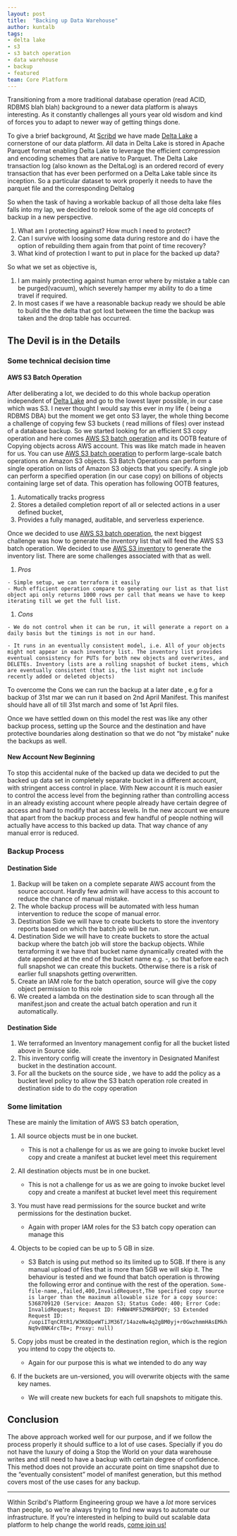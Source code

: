 ```yaml
---
layout: post
title:  "Backing up Data Warehouse"
author: kuntalb
tags:
- delta lake
- s3 
- s3 batch operation
- data warehouse
- backup
- featured
team: Core Platform
---
```



Transitioning from a more traditional database operation (read ACID, RDBMS blah blah) background to a newer data platform is always interesting. As it constantly challenges all yours year old wisdom and kind of forces you to adapt to newer way of getting things done.

To give a brief background, At [Scribd](https://tech.scribd.com/) we have made [Delta Lake](https://delta.io/) a cornerstone of our data platform. All data in Delta Lake is stored in Apache Parquet format enabling Delta Lake to leverage the efficient compression and encoding schemes that are native to Parquet. The Delta Lake transaction log (also known as the DeltaLog) is an ordered record of every transaction that has ever been performed on a Delta Lake table since its inception. So a particular dataset to work properly it needs to have the parquet file and the corresponding Deltalog

So when the task of having a workable backup of all those delta lake files falls into my lap, we decided to relook some of the age old concepts of backup in a new perspective.

  1. What am I protecting against? How much I need to protect?
  1. Can I survive with loosing some data during restore and do i have the option of rebuilding them again from that point of time recovery?
  1. What kind of protection I want to put in place for the backed up data?

So what we set as objective is,

  1. I am mainly protecting against human error where by mistake a table can be purged(vacuum), which severely hamper my ability to do a time travel if required.
  1. In most cases if we have a reasonable backup ready we should be able to build the the delta that got lost between the time the backup was taken and the drop table has occurred.


## The Devil is in the Details

### Some technical decision time

#### AWS S3 Batch Operation

After deliberating a lot, we decided to do this whole backup operation independent of [Delta Lake](https://delta.io/) and go to the lowest layer possible, in our case which was S3. I never thought I would say this ever in my life ( being a RDBMS DBA) but the moment we get onto S3 layer, the whole thing become a challenge of copying few S3 buckets ( read millions of files) over instead of a database backup.
So we started looking for an efficient S3 copy operation and here comes [AWS S3 batch operation](https://docs.aws.amazon.com/AmazonS3/latest/userguide/batch-ops-examples-xcopy.html) and its OOTB feature of Copying objects across AWS account. This was like match made in heaven for us.
You can use [AWS S3 batch operation](https://docs.aws.amazon.com/AmazonS3/latest/userguide/batch-ops-examples-xcopy.html) to perform large-scale batch operations on Amazon S3 objects. S3 Batch Operations can perform a single operation on lists of Amazon S3 objects that you specify. A single job can perform a specified operation (in our case copy) on billions of objects containing large set of data. This operation has following OOTB features,

  1. Automatically tracks progress 
  1. Stores a detailed completion report of all or selected actions in a user defined bucket, 
  1. Provides a fully managed, auditable, and serverless experience. 

Once we decided to use  [AWS S3 batch operation](https://docs.aws.amazon.com/AmazonS3/latest/userguide/batch-ops-examples-xcopy.html), the next biggest challenge was how to generate the inventory list that will feed the AWS S3 batch operation. We decided to use [AWS S3 inventory](https://docs.aws.amazon.com/AmazonS3/latest/userguide/storage-inventory.html) to generate the inventory list. There are some challenges associated with that as well.

  1. *Pros*

    - Simple setup, we can terraform it easily
    - Much efficient operation compare to generating our list as that list object api only returns 1000 rows per call that means we have to keep iterating till we get the full list.

  1. *Cons*

    - We do not control when it can be run, it will generate a report on a daily basis but the timings is not in our hand.

    - It runs in an eventually consistent model, i.e. All of your objects might not appear in each inventory list. The inventory list provides eventual consistency for PUTs for both new objects and overwrites, and DELETEs. Inventory lists are a rolling snapshot of bucket items, which are eventually consistent (that is, the list might not include recently added or deleted objects)

To overcome the Cons we can run the backup at a later date , e.g for a backup of 31st mar we can run it based on 2nd April Manifest. This manifest should have all of till 31st march and some of 1st April files.

Once we have settled down on this model the rest was like any other backup process, setting up the Source and the destination and have protective boundaries along destination so that we do not “by mistake” nuke the backups as well. 

#### New Account New Beginning

To stop this accidental nuke of the backed up data we decided to put the backed up data set in completely separate bucket in a different account, with stringent access control in place. With New account it is much easier to control the access level from the beginning rather than controlling access in an already existing account where people already have certain degree of access and hard to modify that access levels. In the new account we ensure that apart from the backup process and few handful of people nothing will actually have access to this backed up data. That way chance of any manual error is reduced.

### Backup Process

#### Destination Side

  1. Backup will be taken on a complete separate AWS account from the source account. Hardly few admin will have access to this account to reduce the chance of manual mistake.
  1. The whole backup process will be automated with less human intervention to reduce the scope of manual error.
  1. Destination Side we will have to create buckets to store the inventory reports based on which the batch job will be run.
  1. Destination Side we will have to create buckets to store the actual backup where the batch job will store the backup objects. While terraforming it we have that bucket name dynamically created with the date appended at the end of the bucket name e.g. <Source-Bucket-Name>-<dd-mmm-yyyy>, so that before each full snapshot we can create this buckets. Otherwise there is a risk of earlier full snapshots getting overwritten. 
  1. Create an IAM role for the batch operation, source will give the copy object permission to this role
  1. We created a lambda on the destination side to scan through all the manifest.json and create the actual batch operation and run it automatically.

#### Destination Side

  1. We terraformed an Inventory management config for all the bucket listed above in Source side.
  1. This inventory config will create the inventory in Designated Manifest bucket in the destination account.
  1. For all the buckets on the source side , we have to add the policy as a bucket level policy to allow the S3 batch operation role created in destination side to do the copy operation


### Some limitation

These are mainly the limitation of AWS S3 batch operation,
  1. All source objects must be in one bucket. 
      - This is not a challenge for us as we are going to invoke bucket level copy and create a manifest at bucket level meet this requirement
  1. All destination objects must be in one bucket. 
      - This is not a challenge for us as we are going to invoke bucket level copy and create a manifest at bucket level meet this requirement
  1. You must have read permissions for the source bucket and write permissions for the destination bucket. 
      - Again with proper IAM roles for the S3 batch copy operation can manage this
  1. Objects to be copied can be up to 5 GB in size. 
      - S3 Batch is using put method so its limited up to 5GB. If there is any manual upload of files that is more than 5GB we will skip it. The behaviour is tested and we found that batch operation is throwing the following error and continue with the rest of the operation.
      ```Some-file-name,,failed,400,InvalidRequest,The specified copy source is larger than the maximum allowable size for a copy source: 5368709120 (Service: Amazon S3; Status Code: 400; Error Code: InvalidRequest; Request ID: FHNW4MF5ZMKBPDQY; S3 Extended Request ID: /uopiITqnCRtR1/W3K6DpeWTiJM36T/14azeNw4q2gBM0yj+r0GwzhmmHAsEMkhNq9v8NK4rcT8=; Proxy: null)```

  1. Copy jobs must be created in the destination region, which is the region you intend to copy the objects to. 
      - Again for our purpose this is what we intended to do any way
  1. If the buckets are un-versioned, you will overwrite objects with the same key names. 
      - We will create new buckets for each full snapshots to mitigate this.

## Conclusion

The above approach worked well for our purpose, and if we follow the process properly it should suffice to  a lot of use cases. Specially if you do not have the luxury of doing a Stop the World on your data warehouse writes and still need to have a backup with certain degree of confidence. This method does not provide an accurate point on time snapshot due to the “eventually consistent” model of manifest generation, but this method covers most of the use cases for any backup.

---

Within Scribd's Platform Engineering group we have a *lot* more services than
people, so we're always trying to find new ways to automate our infrastructure.
If you're interested in helping to build out scalable data platform to help
change the world reads, [come join us!](/careers/#open-positions)
